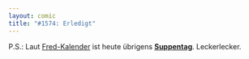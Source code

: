 ```yaml
---
layout: comic
title: "#1574: Erledigt"
---
```


P.S.:
Laut <a href="http://www.fonflatter.de/kalender">Fred-Kalender</a> ist heute übrigens <a href="http://www.fonflatter.de/kalender"><strong>Suppentag</strong></a>. Leckerlecker.
